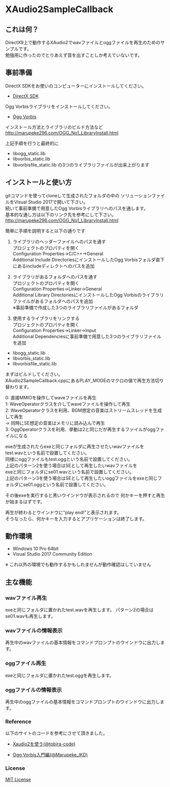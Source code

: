 XAudio2SampleCallback
====================================================================================================

これは何？
----------------------------------------------------------------------------------------------------

DirectX9上で動作するXAudio2でwavファイルとoggファイルを再生のためのサンプルです。  
勉強用に作ったのでとりあえず音を出すことしか考えていないです。


事前準備
----------------------------------------------------------------------------------------------------

DirectX SDKをお使いのコンピューターにインストールしてください。

- [DirectX SDK](https://www.microsoft.com/en-us/download/details.aspx?id=6812)

Ogg Vorbisライブラリをインストールしてください。

- [Ogg Vorbis](https://www.xiph.org/downloads/)

インストール方法とライブラリのビルド方法など  
http://marupeke296.com/OGG_No1_LibraryInstall.html

上記手順を行うと最終的に
- libogg_static.lib
- libvorbis_static.lib
- libvorbisfile_static.lib
の3つのライブラリファイルが出来上がります


インストールと使い方
----------------------------------------------------------------------------------------------------

gitコマンドを使ってcloneして生成されたフォルダの中の
ソリューションファイルをVisual Studio 2017で開いて下さい。  
続いて事前準備で用意したOgg Vorbisライブラリへのパスを通します。  
基本的な通し方は以下のリンク先を参考にして下さい。  
http://marupeke296.com/OGG_No1_LibraryInstall.html

簡単に手順を説明すると以下の通りです
1. ライブラリのヘッダーファイルへのパスを通す  
プロジェクトのプロパティを開く  
Configuration Properties->C/C++->General  
Additional Include DirectoriesにインストールしたOgg Vorbisフォルダ直下にあるincludeディレクトへのパスを追加

2. ライブラリがあるフォルダへのパスを通す  
プロジェクトのプロパティを開く  
Configuration Properties->Linker->General  
Additional Library DirectoriesにインストールしたOgg Vorbisのライブラリファイルがあるフォルダへのパスを追加  
※事前準備で作成した3つのライブラリファイルがあるフォルダ
3. 使用するライブラリをリンクする  
プロジェクトのプロパティを開く  
Configuration Properties->Linker->Input  
Additional Dependenciesに事前準備で用意した3つのライブラリファイルを追加  
- libogg_static.lib
- libvorbis_static.lib
- libvorbisfile_static.lib


まずはビルドしてください。  
XAudio2SampleCallback.cppにあるPLAY_MODEのマクロの値で再生方法切り替わります。  

0: 直接MMIOを操作してwaveファイルを再生  
1: WaveOperatorクラスを介してwaveファイルを操作して再生  
2: WaveOperatorクラスを利用、BGM想定の音楽はストリームスレッドを生成して再生  
-> 同時にSE想定の音楽はメモリに読み込んで再生  
3: OggOperatorクラスを利用、挙動は2と同じだが再生するファイルがoggファイルになる

exeが生成されたらexeと同じフォルダに再生させたいwavファイルを  
test.wavという名前で設置してください。  
同様にoggファイルもtest.oggという名前で設置してください。  
上記のパターン2を使う場合はSEとして再生したいwavファイルを  
exeと同じフォルダにse01.wavという名前で設置してください。  
上記のパターン3を使う場合はSEとして再生したいoggファイルをexeと同じフォルダにse01.oggという名前で設置してください。    

その後exeを実行すると黒いウインドウが表示されるので
何かキーを押すと再生が始まるはずです。  

再生が終わるとウインドウに"play end!"と表示されます。  
そうなったら、何かキーを入力するとアプリケーションは終了します。


動作環境
----------------------------------------------------------------------------------------------------

 - Windows 10 Pro 64bit
 - Visual Studio 2017 Community Edition 

※ これ以外の環境でも動作するかもしれませんが動作確認はしていません



主な機能
----------------------------------------------------------------------------------------------------

### wavファイル再生
exeと同じフォルダに置かれたtest.wavを再生します。
パターン2の場合はse01.wavも再生します。

### wavファイルの情報表示
再生中のwavファイルの基本情報をコマンドプロンプトのウインドウに出力します。

### oggファイル再生
exeと同じフォルダに置かれたtest.oggを再生します。

### oggファイルの情報表示
再生中のoggファイルの基本情報をコマンドプロンプトのウインドウに出力します。

### Reference

以下のサイトのコードを参考にさせて頂きました。

- [Xaudio2を使う(@tobira-code)](https://qiita.com/tobira-code/items/39936c4e2b1168fb79ce#sample-code%E5%85%A8%E4%BD%93)

- [Ogg Vorbis入門編(@Marupeke_IKD)](http://marupeke296.com/OGG_main.html)


### License

[MIT License](LICENSE)